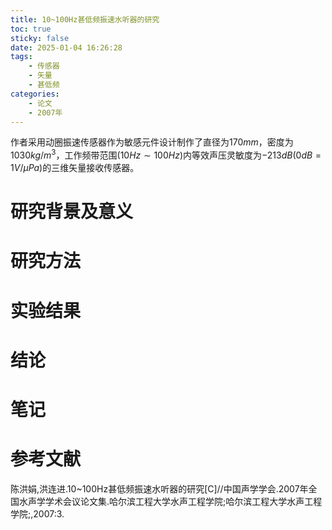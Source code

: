 ```yaml
---
title: 10~100Hz甚低频振速水听器的研究
toc: true
sticky: false
date: 2025-01-04 16:26:28
tags:
    - 传感器
    - 矢量
    - 甚低频
categories:
    - 论文
    - 2007年
---
```


作者采用动圈振速传感器作为敏感元件设计制作了直径为$170mm$，密度为$1030kg/m^3$，工作频带范围($10Hz\sim100Hz$)内等效声压灵敏度为$-213dB$($0dB=1V/\mu Pa$)的三维矢量接收传感器。

<!--more-->


# 研究背景及意义


# 研究方法


# 实验结果


# 结论


# 笔记


# 参考文献
陈洪娟,洪连进.10~100Hz甚低频振速水听器的研究[C]//中国声学学会.2007年全国水声学学术会议论文集.哈尔滨工程大学水声工程学院;哈尔滨工程大学水声工程学院;,2007:3.
